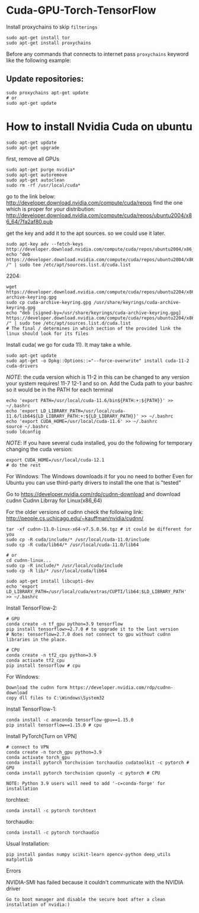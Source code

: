 # Cuda-GPU-Torch-TensorFlow

Install proxychains to skip `filterings`
```
sudo apt-get install tor
sudo apt-get install proxychains
```
Before any commands that connects to internet pass `proxychains` keyword like the following example:  

## Update repositories:
```commandline
sudo proxychains apt-get update
# or 
sudo apt-get update
```


# How to install Nvidia Cuda on ubuntu

```
sudo apt-get update
sudo apt-get upgrade
```

first, remove all GPUs
```
sudo apt-get purge nvidia*
sudo apt-get autoremove
sudo apt-get autoclean
sudo rm -rf /usr/local/cuda*
```

go to the link below:
http://developer.download.nvidia.com/compute/cuda/repos
find the one which is proper for your distribution:
http://developer.download.nvidia.com/compute/cuda/repos/ubuntu2004/x86_64/7fa2af80.pub

get the key and add it to the apt sources. so we could use it later.
```
sudo apt-key adv --fetch-keys http://developer.download.nvidia.com/compute/cuda/repos/ubuntu2004/x86_64/7fa2af80.pub
echo "deb https://developer.download.nvidia.com/compute/cuda/repos/ubuntu2004/x86_64 /" | sudo tee /etc/apt/sources.list.d/cuda.list
```
2204:
```
wget https://developer.download.nvidia.com/compute/cuda/repos/ubuntu2204/x86_64/cuda-archive-keyring.gpg
sudo cp cuda-archive-keyring.gpg /usr/share/keyrings/cuda-archive-keyring.gpg
echo "deb [signed-by=/usr/share/keyrings/cuda-archive-keyring.gpg] https://developer.download.nvidia.com/compute/cuda/repos/ubuntu2204/x86_64 /" | sudo tee /etc/apt/sources.list.d/cuda.list
# The final / determines in which section of the provided link the linux should look for its files
```
Install cuda( we go for cuda 11). It may take a while.
```
sudo apt-get update 
sudo apt-get -o Dpkg::Options::="--force-overwrite" install cuda-11-2 cuda-drivers
```
*NOTE*: the cuda version which is 11-2 in this can be changed to any version your system requires! 11-7 12-1 and so on.
Add the Cuda path to your bashrc so it would be in the PATH for each terminal
```
echo 'export PATH=/usr/local/cuda-11.6/bin${PATH:+:${PATH}}' >> ~/.bashrc
echo 'export LD_LIBRARY_PATH=/usr/local/cuda-11.6/lib64${LD_LIBRARY_PATH:+:${LD_LIBRARY_PATH}}' >> ~/.bashrc
echo 'export CUDA_HOME=/usr/local/cuda-11.6' >> ~/.bashrc
source ~/.bashrc
sudo ldconfig
```
*NOTE*: If you have several cuda installed, you do the following for temporary changing the cuda version:
```
export CUDA_HOME=/usr/local/cuda-12.1
# do the rest
```
For Windows:
The Windows downloads it for you no need to bother
Even for Ubuntu you can use third-party drivers to install the one that is "tested"

Go to https://developer.nvidia.com/rdp/cudnn-download and download cudnn
Cudnn Librray for Linux(x86_64)

For the older versions of cudnn check the following link:
http://people.cs.uchicago.edu/~kauffman/nvidia/cudnn/


```
tar -xf cudnn-11.0-linux-x64-v7.5.0.56.tgz # it could be different for you
sudo cp -R cuda/include/* /usr/local/cuda-11.0/include
sudo cp -R cuda/lib64/* /usr/local/cuda-11.0/lib64

# or
cd cudnn-linux...
sudo cp -R include/* /usr/local/cuda/include
sudo cp -R lib/* /usr/local/cuda/lib64
```

```
sudo apt-get install libcupti-dev
echo 'export LD_LIBRARY_PATH=/usr/local/cuda/extras/CUPTI/lib64:$LD_LIBRARY_PATH' >> ~/.bashrc
```

Install TensorFlow-2:
```
# GPU
conda create -n tf_gpu python=3.9 tensorflow
pip install tensorflow>=2.7.0 # to upgrade it to the last version
# Note: tensorflow=2.7.0 does not connect to gpu without cudnn libraries in the place.

# CPU
conda create -n tf2_cpu python=3.9
conda activate tf2_cpu
pip install tensorflow # cpu
```

For Windows:
```
Download the cudnn form https://developer.nvidia.com/rdp/cudnn-download 
copy dll files to C:\Windows\System32
```

Install TensorFlow-1:
```
conda install -c anaconda tensorflow-gpu==1.15.0
pip install tensorflow==1.15.0 # cpu
```

Install PyTorch[Turn on VPN]
```
# connect to VPN
conda create -n torch_gpu python=3.9
conda activate torch_gpu
conda install pytorch torchvision torchaudio cudatoolkit -c pytorch # GPU
conda install pytorch torchvision cpuonly -c pytorch # CPU
```

```
NOTE: Python 3.9 users will need to add '-c=conda-forge' for installation
```

torchtext:
```
conda install -c pytorch torchtext
```

torchaudio:
```
conda install -c pytorch torchaudio
```


Usual Installation:

```
pip install pandas numpy scikit-learn opencv-python deep_utils matplotlib
```


Errors

NVIDIA-SMI has failed because it couldn't communicate with the NVIDIA driver
```
Go to boot manager and disable the secure boot after a clean installation of nvidia:)
```
